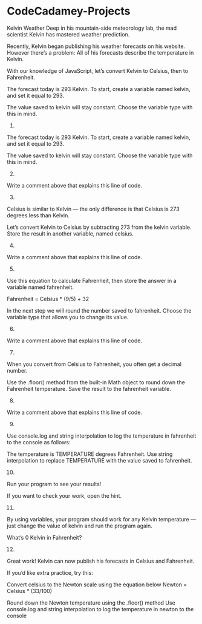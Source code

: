 # CodeCadamey-Projects

Kelvin Weather
Deep in his mountain-side meteorology lab, the mad scientist Kelvin has mastered weather prediction.

Recently, Kelvin began publishing his weather forecasts on his website. However there’s a problem: All of his forecasts describe the temperature in Kelvin.

With our knowledge of JavaScript, let’s convert Kelvin to Celsius, then to Fahrenheit.

The forecast today is 293 Kelvin. To start, create a variable named kelvin, and set it equal to 293.

The value saved to kelvin will stay constant. Choose the variable type with this in mind.

1.
The forecast today is 293 Kelvin. To start, create a variable named kelvin, and set it equal to 293.

The value saved to kelvin will stay constant. Choose the variable type with this in mind.


2.
Write a comment above that explains this line of code.


3.
Celsius is similar to Kelvin — the only difference is that Celsius is 273 degrees less than Kelvin.

Let’s convert Kelvin to Celsius by subtracting 273 from the kelvin variable. Store the result in another variable, named celsius.


4.
Write a comment above that explains this line of code.

5.
Use this equation to calculate Fahrenheit, then store the answer in a variable named fahrenheit.

Fahrenheit = Celsius * (9/5) + 32

In the next step we will round the number saved to fahrenheit. Choose the variable type that allows you to change its value.


6.
Write a comment above that explains this line of code.

7.
When you convert from Celsius to Fahrenheit, you often get a decimal number.

Use the .floor() method from the built-in Math object to round down the Fahrenheit temperature. Save the result to the fahrenheit variable.

8.
Write a comment above that explains this line of code.

9.
Use console.log and string interpolation to log the temperature in fahrenheit to the console as follows:

The temperature is TEMPERATURE degrees Fahrenheit.
Use string interpolation to replace TEMPERATURE with the value saved to fahrenheit.


10.
Run your program to see your results!

If you want to check your work, open the hint.


11.
By using variables, your program should work for any Kelvin temperature — just change the value of kelvin and run the program again.

What’s 0 Kelvin in Fahrenheit?


12.
Great work! Kelvin can now publish his forecasts in Celsius and Fahrenheit.

If you’d like extra practice, try this:

Convert celsius to the Newton scale using the equation below
Newton = Celsius * (33/100)

Round down the Newton temperature using the .floor() method
Use console.log and string interpolation to log the temperature in newton to the console